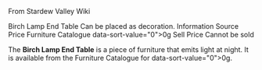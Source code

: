 From Stardew Valley Wiki

Birch Lamp End Table Can be placed as decoration. Information Source Price Furniture Catalogue data-sort-value="0"&gt;0g Sell Price Cannot be sold

The **Birch Lamp End Table** is a piece of furniture that emits light at night. It is available from the Furniture Catalogue for data-sort-value="0"&gt;0g.